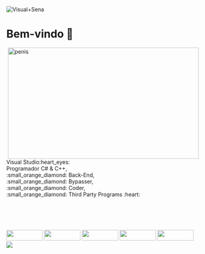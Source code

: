 ![Visual+Sena](https://media.discordapp.net/attachments/374718212312662027/885309672167456858/Visual_Studio_2012_logo_and_wordmark.svg.png?width=1200&height=202)
# Bem-vindo 👋
<div>
  <img align="right" alt="penis" width="500" height="292" src="https://steamuserimages-a.akamaihd.net/ugc/443952088704314632/A60D66EDED98FC392D06706AC694AA6BB78081CF/?imw=5000&imh=5000&ima=fit&impolicy=Letterbox&imcolor=%23000000&letterbox=false%22%3E">
  <td>
  Visual Studio:heart_eyes:<br>
  Programador C# & C++,
  </td><br>
  <td>
    :small_orange_diamond: Back-End,
  </td>
  <td><br>
    :small_orange_diamond: Bypasser,
  </td><br>
  <td>
    :small_orange_diamond: Coder,
  </td><br>
  <td>
    :small_orange_diamond: Third Party Programs :heart:
  </td><br>
</div>
<br><br><br><br><br>
<div>
   <a href="https://www.facebook.com/leonardo.barcelos.5454/"><img width="95" height="28" src="https://img.shields.io/badge/Facebook-1877F2?style=for-the-badge&logo=facebook&logoColor=white"></a>
  <a href="https://www.instagram.com/leo.barcelos/"><img width="95" height="28" src="https://img.shields.io/badge/Instagram-E4405F?style=for-the-badge&logo=instagram&logoColor=white" target="_blank"></a>
  <a href="https://steamcommunity.com/id/gh0styz/"><img width="95" height="28" src="https://camo.githubusercontent.com/8e4bba3347a43a1cf1f23e33e3e4a90e43f1f89eb30cc3d01f6018ebf003e9f9/68747470733a2f2f696d672e736869656c64732e696f2f62616467652f2d537465616d2d2532333333333f7374796c653d666f722d7468652d6261646765266c6f676f3d737465616d266c6f676f436f6c6f723d7768697465" target="_blank"></a>
  <a href="https://www.paypal.com/donate?business=B5VMJ36SYKLCU&no_recurring=0&currency_code=BRL"><img width="95" height="28" src="https://img.shields.io/badge/PayPal-00457C?style=for-the-badge&logo=paypal&logoColor=white" target="_blank"></a>
   <a href="https://discord.gg/TCucPNyhQt"> <img width="95" height="28" src="https://img.shields.io/badge/Discord-7289DA?style=for-the-badge&logo=discord&logoColor=white"> </a>
  <img src="https://img.shields.io/badge/C%2B%2B-00599C?style=for-the-badge&logo=c%2B%2B&logoColor=white">
</div>
